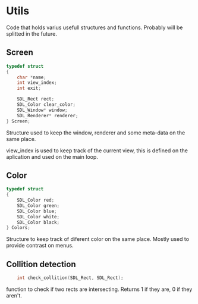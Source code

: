# Utils

Code that holds varius usefull structures and functions.
Probably will be splitted in the future.

## Screen

```c
typedef struct
{
    char *name;
    int view_index;
    int exit;

    SDL_Rect rect;
    SDL_Color clear_color;
    SDL_Window* window;
    SDL_Renderer* renderer;
} Screen;
```

Structure used to keep the window, renderer and some meta-data on the same place.

view_index is used to keep track of the current view, this is defined on the aplication and used on the main loop.

## Color

```c
typedef struct
{
    SDL_Color red;
    SDL_Color green;
    SDL_Color blue;
    SDL_Color white;
    SDL_Color black;
} Colors;
```

Structure to keep track of diferent color on the same place.
Mostly used to provide contrast on menus.

## Collition detection

```c
    int check_collition(SDL_Rect, SDL_Rect);
```

function to check if two rects are intersecting.
Returns 1 if they are, 0 if they aren't.
